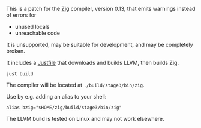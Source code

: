 This is a patch for the [Zig] compiler,
version 0.13,
that emits warnings instead of errors for

- unused locals
- unreachable code

It is unsupported,
may be suitable for development,
and may be completely broken.

It includes a [Justfile] that downloads and builds LLVM,
then builds Zig.

```
just build
```

The compiler will be located at `./build/stage3/bin/zig`.

Use by e.g. adding an alias to your shell:

```
alias bzig="$HOME/zig/build/stage3/bin/zig"
```

The LLVM build is tested on Linux and may not work elsewhere.

[Zig]: https://github.com/ziglang/zig
[Justfile]: https://github.com/casey/just
